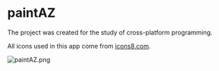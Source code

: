 # paintAZ #

The project was created for the study of cross-platform programming.

All icons used in this app come from [icons8.com](https://icons8.com/).

![paintAZ.png](https://bitbucket.org/adam-zielonka-pro/programowanie-wieloplatformowe-paint-qt/downloads/paintAZ.png)
